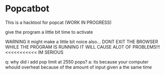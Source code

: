 # Popcatbot
This is a hacktool for popcat (WORK IN PROGRESS)

give the program a little bit time to activate

WARNING it might make a little bit noice also...
DONT EXIT THE BROWSER WHILE THE PROGRAM IS RUNNING IT WILL CAUSE ALOT OF PROBLEMS!!! <<<<<<<<<<< IM SERIOUS





q: why did i add pop limit at 2550 pops?
                                                                                                                                                                        a: its because your computer whould overheat because of the amount of input given a the same time
